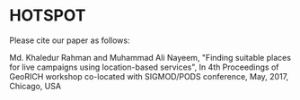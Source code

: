 # HOTSPOT

Please cite our paper as follows:

Md. Khaledur Rahman and Muhammad Ali Nayeem, "Finding suitable places for live campaigns using location-based services", In 4th Proceedings of GeoRICH workshop co-located with SIGMOD/PODS conference, May, 2017, Chicago, USA
